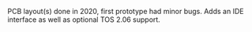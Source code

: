 PCB layout(s) done in 2020, first prototype had minor bugs.
Adds an IDE interface as well as optional TOS 2.06 support.
